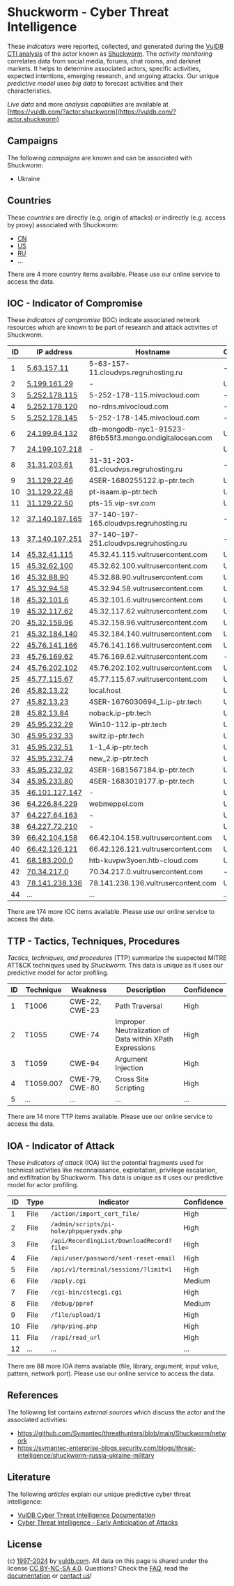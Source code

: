 # Shuckworm - Cyber Threat Intelligence

These _indicators_ were reported, collected, and generated during the [VulDB CTI analysis](https://vuldb.com/?kb.cti) of the actor known as [Shuckworm](https://vuldb.com/?actor.shuckworm). The _activity monitoring_ correlates data from social media, forums, chat rooms, and darknet markets. It helps to determine associated actors, specific activities, expected intentions, emerging research, and ongoing attacks. Our unique _predictive model_ uses _big data_ to forecast activities and their characteristics.

_Live data_ and more _analysis capabilities_ are available at [https://vuldb.com/?actor.shuckworm](https://vuldb.com/?actor.shuckworm)

## Campaigns

The following _campaigns_ are known and can be associated with Shuckworm:

* Ukraine

## Countries

These _countries_ are directly (e.g. origin of attacks) or indirectly (e.g. access by proxy) associated with Shuckworm:

* [CN](https://vuldb.com/?country.cn)
* [US](https://vuldb.com/?country.us)
* [RU](https://vuldb.com/?country.ru)
* ...

There are 4 more country items available. Please use our online service to access the data.

## IOC - Indicator of Compromise

These _indicators of compromise_ (IOC) indicate associated network resources which are known to be part of research and attack activities of Shuckworm.

ID | IP address | Hostname | Campaign | Confidence
-- | ---------- | -------- | -------- | ----------
1 | [5.63.157.11](https://vuldb.com/?ip.5.63.157.11) | 5-63-157-11.cloudvps.regruhosting.ru | - | High
2 | [5.199.161.29](https://vuldb.com/?ip.5.199.161.29) | - | Ukraine | High
3 | [5.252.178.115](https://vuldb.com/?ip.5.252.178.115) | 5-252-178-115.mivocloud.com | - | High
4 | [5.252.178.120](https://vuldb.com/?ip.5.252.178.120) | no-rdns.mivocloud.com | - | High
5 | [5.252.178.145](https://vuldb.com/?ip.5.252.178.145) | 5-252-178-145.mivocloud.com | - | High
6 | [24.199.84.132](https://vuldb.com/?ip.24.199.84.132) | db-mongodb-nyc1-91523-8f6b55f3.mongo.ondigitalocean.com | Ukraine | High
7 | [24.199.107.218](https://vuldb.com/?ip.24.199.107.218) | - | Ukraine | High
8 | [31.31.203.61](https://vuldb.com/?ip.31.31.203.61) | 31-31-203-61.cloudvps.regruhosting.ru | - | High
9 | [31.129.22.46](https://vuldb.com/?ip.31.129.22.46) | 4SER-1680255122.ip-ptr.tech | Ukraine | High
10 | [31.129.22.48](https://vuldb.com/?ip.31.129.22.48) | pt-isaam.ip-ptr.tech | Ukraine | High
11 | [31.129.22.50](https://vuldb.com/?ip.31.129.22.50) | pts-15.vip-svr.com | Ukraine | High
12 | [37.140.197.165](https://vuldb.com/?ip.37.140.197.165) | 37-140-197-165.cloudvps.regruhosting.ru | - | High
13 | [37.140.197.251](https://vuldb.com/?ip.37.140.197.251) | 37-140-197-251.cloudvps.regruhosting.ru | - | High
14 | [45.32.41.115](https://vuldb.com/?ip.45.32.41.115) | 45.32.41.115.vultrusercontent.com | Ukraine | Medium
15 | [45.32.62.100](https://vuldb.com/?ip.45.32.62.100) | 45.32.62.100.vultrusercontent.com | Ukraine | Medium
16 | [45.32.88.90](https://vuldb.com/?ip.45.32.88.90) | 45.32.88.90.vultrusercontent.com | Ukraine | Medium
17 | [45.32.94.58](https://vuldb.com/?ip.45.32.94.58) | 45.32.94.58.vultrusercontent.com | Ukraine | Medium
18 | [45.32.101.6](https://vuldb.com/?ip.45.32.101.6) | 45.32.101.6.vultrusercontent.com | Ukraine | Medium
19 | [45.32.117.62](https://vuldb.com/?ip.45.32.117.62) | 45.32.117.62.vultrusercontent.com | Ukraine | Medium
20 | [45.32.158.96](https://vuldb.com/?ip.45.32.158.96) | 45.32.158.96.vultrusercontent.com | Ukraine | Medium
21 | [45.32.184.140](https://vuldb.com/?ip.45.32.184.140) | 45.32.184.140.vultrusercontent.com | Ukraine | Medium
22 | [45.76.141.166](https://vuldb.com/?ip.45.76.141.166) | 45.76.141.166.vultrusercontent.com | Ukraine | Medium
23 | [45.76.169.62](https://vuldb.com/?ip.45.76.169.62) | 45.76.169.62.vultrusercontent.com | - | Medium
24 | [45.76.202.102](https://vuldb.com/?ip.45.76.202.102) | 45.76.202.102.vultrusercontent.com | Ukraine | Medium
25 | [45.77.115.67](https://vuldb.com/?ip.45.77.115.67) | 45.77.115.67.vultrusercontent.com | Ukraine | Medium
26 | [45.82.13.22](https://vuldb.com/?ip.45.82.13.22) | local.host | Ukraine | High
27 | [45.82.13.23](https://vuldb.com/?ip.45.82.13.23) | 4SER-1676030694_1.ip-ptr.tech | Ukraine | High
28 | [45.82.13.84](https://vuldb.com/?ip.45.82.13.84) | noback.ip-ptr.tech | Ukraine | High
29 | [45.95.232.29](https://vuldb.com/?ip.45.95.232.29) | Win10-112.ip-ptr.tech | Ukraine | High
30 | [45.95.232.33](https://vuldb.com/?ip.45.95.232.33) | switz.ip-ptr.tech | Ukraine | High
31 | [45.95.232.51](https://vuldb.com/?ip.45.95.232.51) | 1-1_4.ip-ptr.tech | Ukraine | High
32 | [45.95.232.74](https://vuldb.com/?ip.45.95.232.74) | new_2.ip-ptr.tech | Ukraine | High
33 | [45.95.232.92](https://vuldb.com/?ip.45.95.232.92) | 4SER-1681567184.ip-ptr.tech | Ukraine | High
34 | [45.95.233.80](https://vuldb.com/?ip.45.95.233.80) | 4SER-1683019177.ip-ptr.tech | Ukraine | High
35 | [46.101.127.147](https://vuldb.com/?ip.46.101.127.147) | - | Ukraine | High
36 | [64.226.84.229](https://vuldb.com/?ip.64.226.84.229) | webmeppel.com | Ukraine | High
37 | [64.227.64.163](https://vuldb.com/?ip.64.227.64.163) | - | Ukraine | High
38 | [64.227.72.210](https://vuldb.com/?ip.64.227.72.210) | - | Ukraine | High
39 | [66.42.104.158](https://vuldb.com/?ip.66.42.104.158) | 66.42.104.158.vultrusercontent.com | Ukraine | Medium
40 | [66.42.126.121](https://vuldb.com/?ip.66.42.126.121) | 66.42.126.121.vultrusercontent.com | Ukraine | Medium
41 | [68.183.200.0](https://vuldb.com/?ip.68.183.200.0) | htb-kuvpw3yoen.htb-cloud.com | Ukraine | High
42 | [70.34.217.0](https://vuldb.com/?ip.70.34.217.0) | 70.34.217.0.vultrusercontent.com | - | Medium
43 | [78.141.238.136](https://vuldb.com/?ip.78.141.238.136) | 78.141.238.136.vultrusercontent.com | Ukraine | Medium
44 | ... | ... | ... | ...

There are 174 more IOC items available. Please use our online service to access the data.

## TTP - Tactics, Techniques, Procedures

_Tactics, techniques, and procedures_ (TTP) summarize the suspected MITRE ATT&CK techniques used by _Shuckworm_. This data is unique as it uses our predictive model for actor profiling.

ID | Technique | Weakness | Description | Confidence
-- | --------- | -------- | ----------- | ----------
1 | T1006 | CWE-22, CWE-23 | Path Traversal | High
2 | T1055 | CWE-74 | Improper Neutralization of Data within XPath Expressions | High
3 | T1059 | CWE-94 | Argument Injection | High
4 | T1059.007 | CWE-79, CWE-80 | Cross Site Scripting | High
5 | ... | ... | ... | ...

There are 14 more TTP items available. Please use our online service to access the data.

## IOA - Indicator of Attack

These _indicators of attack_ (IOA) list the potential fragments used for technical activities like reconnaissance, exploitation, privilege escalation, and exfiltration by Shuckworm. This data is unique as it uses our predictive model for actor profiling.

ID | Type | Indicator | Confidence
-- | ---- | --------- | ----------
1 | File | `/action/import_cert_file/` | High
2 | File | `/admin/scripts/pi-hole/phpqueryads.php` | High
3 | File | `/api/RecordingList/DownloadRecord?file=` | High
4 | File | `/api/user/password/sent-reset-email` | High
5 | File | `/api/v1/terminal/sessions/?limit=1` | High
6 | File | `/apply.cgi` | Medium
7 | File | `/cgi-bin/cstecgi.cgi` | High
8 | File | `/debug/pprof` | Medium
9 | File | `/file/upload/1` | High
10 | File | `/php/ping.php` | High
11 | File | `/rapi/read_url` | High
12 | ... | ... | ...

There are 88 more IOA items available (file, library, argument, input value, pattern, network port). Please use our online service to access the data.

## References

The following list contains _external sources_ which discuss the actor and the associated activities:

* https://github.com/Symantec/threathunters/blob/main/Shuckworm/network
* https://symantec-enterprise-blogs.security.com/blogs/threat-intelligence/shuckworm-russia-ukraine-military

## Literature

The following _articles_ explain our unique predictive cyber threat intelligence:

* [VulDB Cyber Threat Intelligence Documentation](https://vuldb.com/?kb.cti)
* [Cyber Threat Intelligence - Early Anticipation of Attacks](https://www.scip.ch/en/?labs.20201022)

## License

(c) [1997-2024](https://vuldb.com/?kb.changelog) by [vuldb.com](https://vuldb.com/?kb.about). All data on this page is shared under the license [CC BY-NC-SA 4.0](https://creativecommons.org/licenses/by-nc-sa/4.0/). Questions? Check the [FAQ](https://vuldb.com/?kb.faq), read the [documentation](https://vuldb.com/?kb) or [contact us](https://vuldb.com/?contact)!
